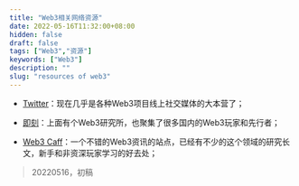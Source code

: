 ```yaml
---
title: "Web3相关网络资源"
date: 2022-05-16T11:32:00+08:00
hidden: false
draft: false
tags: ["Web3","资源"]
keywords: ["Web3"]
description: ""
slug: "resources of web3"
---
```


- [Twitter](http://twitter.com)：现在几乎是各种Web3项目线上社交媒体的大本营了；

- [即刻](http://okjike.com)：上面有个Web3研究所，也聚集了很多国内的Web3玩家和先行者；

- [Web3 Caff](http://web3caff.com)：一个不错的Web3资讯的站点，已经有不少的这个领域的研究长文，新手和非资深玩家学习的好去处；

<!--more-->

> 20220516，初稿
